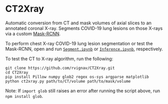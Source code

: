 # CT2Xray

Automatic conversion from CT and mask volumes of axial slices to an annotated coronal X-ray. Segments COVID-19 lung lesions on those X-rays via a custom [Mask-RCNN](https://github.com/rvignav/Mask_RCNN).

To perform chest X-ray COVID-19 lung lesion segmentation or test the Mask-RCNN, open and run [`Segment.ipynb`](https://github.com/rvignav/CT2Xray/blob/master/Segment.ipynb) or [`Inference.ipynb`](https://github.com/rvignav/CT2Xray/blob/master/Inference.ipynb), respectively.

To test the CT to X-ray algorithm, run the following:

    git clone https://github.com/rvignav/CT2Xray.git
    cd CT2Xray
    pip install Pillow numpy glob2 regex os-sys argparse matplotlib
    python ct2xray.py path/to/CT/volume path/to/mask/volume

Note: If `import glob` still raises an error after running the script above, run `npm install glob`.
